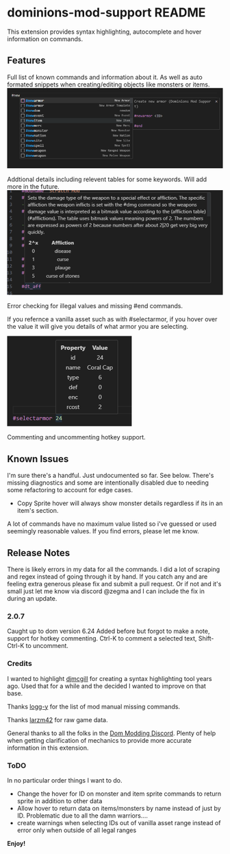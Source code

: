 # dominions-mod-support README

This extension provides syntax highlighting, autocomplete and hover information on commands. 

## Features

Full list of known commands and information about it. As well as auto formated snippets when creating/editing objects like monsters or items.
![Auto Complete & Snippets](examples/autocompleteexample.png)


Addtional details including relevent tables for some keywords. Will add more in the future.
![Hover Details](examples/hoverexample.png)

Error checking for illegal values and missing #end commands.

If you refernce a vanilla asset such as with #selectarmor, if you hover over the value it will give you details of what armor you are selecting. 

![ArmorExample](examples/armorexample.png)

Commenting and uncommenting hotkey support. 
 

## Known Issues

I'm sure there's a handful. Just undocumented so far. See below.
There's missing diagnostics and some are intentionally disabled due to needing some refactoring to account for edge cases. 
+ Copy Sprite hover will always show monster details regardless if its in an item's section. 

A lot of commands have no maximum value listed so i've guessed or used seemingly reasonable values. If you find errors, please let me know. 

## Release Notes

There is likely errors in my data for all the commands. I did a lot of scraping and regex instead of going through it by hand. If you catch any and are feeling extra generous please fix and submit a pull request. Or if not and it's small just let me know via discord @zegma and I can include the fix in during an update. 

### 2.0.7

Caught up to dom version 6.24
Added before but forgot to make a note, support for hotkey commenting. Ctrl-K to comment a selected text, Shift-Ctrl-K to uncomment.

### Credits
I wanted to highlight [djmcgill](https://github.com/djmcgill/vscode-syntax-highlighting-dominions-5-) for creating a syntax highlighting tool years ago. Used that for a while and the decided I wanted to improve on that base. 

Thanks [logg-y](https://github.com/Logg-y) for the list of mod manual missing commands. 

Thanks [larzm42](https://github.com/larzm42/dom5inspector) for raw game data.

General thanks to all the folks in the [Dom Modding Discord](https://discord.gg/4nX6bHPP). Plenty of help when getting clarification of mechanics to provide more accurate information in this extension. 

### ToDO

In no particular order things I want to do. 

+ Change the hover for ID on monster and item sprite commands to return sprite in addition to other data
+ Allow hover to return data on items/monsters by name instead of just by ID. Problematic due to all the damn warriors....
+ create warnings when selecting IDs out of vanilla asset range instead of error only when outside of all legal ranges

**Enjoy!**
